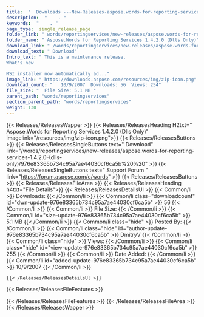 ```yaml
---
title:  "  Downloads ---New-Releases-aspose.words-for-reporting-services-1.4.2.0-(dlls-only) . " 
description:  "    . " 
keywords:  "    . " 
page_type:  single_release_page
folder_link: " words/reportingservices/new-releases/aspose.words-for-reporting-services-1.4.2.0-(dlls-only)/"
folder_name: " Aspose.Words for Reporting Services 1.4.2.0 (Dlls Only)"
download_link: " /words/reportingservices/new-releases/aspose.words-for-reporting-services-1.4.2.0-(dlls-only)/976e83365b734c95a7ae44030cf6ca5b"
download_text: " Download"
Intro_text: " This is a maintenance release.
What's new

MSI installer now automatically ad..."
image_link: " https://downloads.aspose.com/resources/img/zip-icon.png"
download_count: "   10/9/2007  Downloads: 56  Views: 254"
file_size: "  File Size: 5.1 MB "
parent_path: "words/reportingservices"
section_parent_path: "words/reportingservices"
weight: 130 
---
```


{{< Releases/ReleasesWapper >}}
  {{< Releases/ReleasesHeading H2txt=" Aspose.Words for Reporting Services 1.4.2.0 (Dlls Only)" imagelink="/resources/img/zip-icon.png">}}
  {{< Releases/ReleasesButtons >}}
    {{< Releases/ReleasesSingleButtons text=" Download" link="/words/reportingservices/new-releases/aspose.words-for-reporting-services-1.4.2.0-(dlls-only)/976e83365b734c95a7ae44030cf6ca5b%20%20" >}}
    {{< Releases/ReleasesSingleButtons text=" Support Forum " link="https://forum.aspose.com/c/words" >}}
  {{< Releases/ReleasesButtons >}}
  {{< Releases/ReleasesFileArea >}}
    {{< Releases/ReleasesHeading h4txt="File Details">}}
    {{< Releases/ReleasesDetailsUl >}}
            {{< Common/li  >}} Downloads: {{< /Common/li >}} 
      {{< Common/li class="downloadcount" id="dwn-update-976e83365b734c95a7ae44030cf6ca5b" >}} 56 {{< /Common/li >}} 
      {{< Common/li  >}} File Size: {{< /Common/li >}} 
      {{< Common/li id="size-update-976e83365b734c95a7ae44030cf6ca5b" >}} 5.1 MB {{< /Common/li >}} 
      {{< Common/li  class="hide" >}} Posted By: {{< /Common/li >}} 
      {{< Common/li class="hide" id="author-update-976e83365b734c95a7ae44030cf6ca5b" >}} DmitryV {{< /Common/li >}} 
      {{< Common/li class="hide"  >}} Views: {{< /Common/li >}} 
      {{< Common/li class="hide" id="view-update-976e83365b734c95a7ae44030cf6ca5b" >}} 255 {{< /Common/li >}} 
      {{< Common/li  >}} Date Added: {{< /Common/li >}} 
      {{< Common/li id="added-update-976e83365b734c95a7ae44030cf6ca5b" >}} 10/9/2007 {{< /Common/li >}} 

    {{< /Releases/ReleasesDetailsUl >}}

  {{< Releases/ReleasesFileFeatures >}}
      
  {{< /Releases/ReleasesFileFeatures >}}
 {{< /Releases/ReleasesFileArea >}}
{{< /Releases/ReleasesWapper >}}


